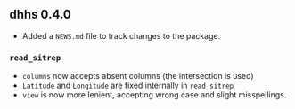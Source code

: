 ## dhhs 0.4.0

* Added a `NEWS.md` file to track changes to the package.

### `read_sitrep`
* `columns` now accepts absent columns (the intersection is used)
* `Latitude` and `Longitude` are fixed internally in `read_sitrep`
* `view` is now more lenient, accepting wrong case and slight misspellings.
